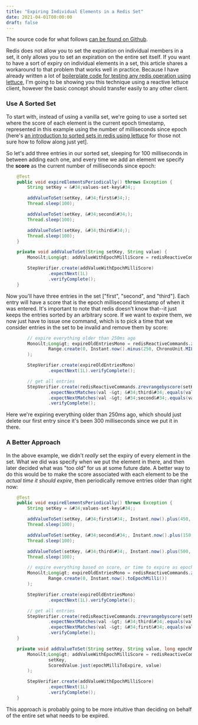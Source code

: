```yaml
---
title: "Expiring Individual Elements in a Redis Set"
date: 2021-04-01T00:00:00
draft: false
---
```


The source code for what follows [can be found on Github](https://github.com/nfisher23/reactive-programming-webflux).

Redis does not allow you to set the expiration on individual members in a set, it only allows you to set an expiration on the entire set itself. If you want to have a sort of expiry on individual elements in a set, this article shares a workaround to that problem that works well in practice. Because I have already written a lot of [boilerplate code for testing any redis operation using lettuce](https://nickolasfisher.com/blog/How-to-use-Embedded-Redis-to-Test-a-Lettuce-Client-in-Spring-Boot-Webflux), I&#39;m going to be showing you this technique using a reactive lettuce client, however the basic concept should transfer easily to any other client.

### Use A Sorted Set

To start with, instead of using a vanilla set, we&#39;re going to use a sorted set where the score of each element is the current epoch timestamp, represented in this example using the number of milliseconds since epoch \[here&#39;s [an introduction to sorted sets in redis using lettuce](https://nickolasfisher.com/blog/A-Guide-to-Operating-on-Sorted-Sets-in-Redis-with-Lettuce) for those not sure how to follow along just yet\].

So let&#39;s add three entries in our sorted set, sleeping for 100 milliseconds in between adding each one, and every time we add an element we specify the **score** as the current number of milliseconds since epoch:

``` java
    @Test
    public void expireElementsPeriodically() throws Exception {
        String setKey = &#34;values-set-key&#34;;

        addValueToSet(setKey, &#34;first&#34;);
        Thread.sleep(100);

        addValueToSet(setKey, &#34;second&#34;);
        Thread.sleep(100);

        addValueToSet(setKey, &#34;third&#34;);
        Thread.sleep(100);
    }

    private void addValueToSet(String setKey, String value) {
        Mono&lt;Long&gt; addValueWithEpochMilliScore = redisReactiveCommands.zadd(setKey, ScoredValue.just(Instant.now().toEpochMilli(), value));

        StepVerifier.create(addValueWithEpochMilliScore)
                .expectNext(1L)
                .verifyComplete();
    }

```

Now you&#39;ll have three entries in the set \[&#34;first&#34;, &#34;second&#34;, and &#34;third&#34;\]. Each entry will have a score that is the epoch millisecond timestamp of when it was entered. It&#39;s important to note that redis doesn&#39;t know that--it just keeps the entries sorted by an arbitrary score. If we want to expire them, we now just have to issue one command, which is to pick a time that we consider entries in the set to be invalid and remove them by score:

``` java
        // expire everything older than 250ms ago
        Mono&lt;Long&gt; expireOldEntriesMono = redisReactiveCommands.zremrangebyscore(setKey,
                Range.create(0, Instant.now().minus(250, ChronoUnit.MILLIS).toEpochMilli())
        );

        StepVerifier.create(expireOldEntriesMono)
                .expectNext(1L).verifyComplete();

        // get all entries
        StepVerifier.create(redisReactiveCommands.zrevrangebyscore(setKey, Range.unbounded()))
                .expectNextMatches(val -&gt; &#34;third&#34;.equals(val))
                .expectNextMatches(val -&gt; &#34;second&#34;.equals(val))
                .verifyComplete();

```

Here we&#39;re expiring everything older than 250ms ago, which should just delete our first entry since it&#39;s been 300 milliseconds since we put it in there.

### A Better Approach

In the above example, we didn&#39;t _really_ set the expiry of every element in the set. What we did was specify when we put the element in there, and then later decided what was &#34;too old&#34; for us at some future date. A better way to do this would be to make the score associated with each element to be the _actual time it should expire_, then periodically remove entries older than right now:

``` java
    @Test
    public void expireElementsPeriodically() throws Exception {
        String setKey = &#34;values-set-key&#34;;

        addValueToSet(setKey, &#34;first&#34;, Instant.now().plus(450, ChronoUnit.MILLIS).toEpochMilli());
        Thread.sleep(100);

        addValueToSet(setKey, &#34;second&#34;, Instant.now().plus(150, ChronoUnit.MILLIS).toEpochMilli());
        Thread.sleep(100);

        addValueToSet(setKey, &#34;third&#34;, Instant.now().plus(500, ChronoUnit.MILLIS).toEpochMilli());
        Thread.sleep(100);

        // expire everything based on score, or time to expire as epoch millisecond
        Mono&lt;Long&gt; expireOldEntriesMono = redisReactiveCommands.zremrangebyscore(setKey,
                Range.create(0, Instant.now().toEpochMilli())
        );

        StepVerifier.create(expireOldEntriesMono)
                .expectNext(1L).verifyComplete();

        // get all entries
        StepVerifier.create(redisReactiveCommands.zrevrangebyscore(setKey, Range.unbounded()))
                .expectNextMatches(val -&gt; &#34;third&#34;.equals(val))
                .expectNextMatches(val -&gt; &#34;first&#34;.equals(val))
                .verifyComplete();
    }

    private void addValueToSet(String setKey, String value, long epochMilliToExpire) {
        Mono&lt;Long&gt; addValueWithEpochMilliScore = redisReactiveCommands.zadd(
                setKey,
                ScoredValue.just(epochMilliToExpire, value)
        );

        StepVerifier.create(addValueWithEpochMilliScore)
                .expectNext(1L)
                .verifyComplete();
    }

```

This approach is probably going to be more intuitive than deciding on behalf of the entire set what needs to be expired.


